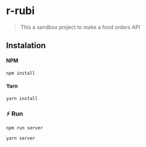 # r-rubi
> This a sandbox project to make a food orders API

## Instalation

#### NPM

    npm install

#### Yarn

    yarn install

### ⚡ Run

    npm run server 

    yarn server

